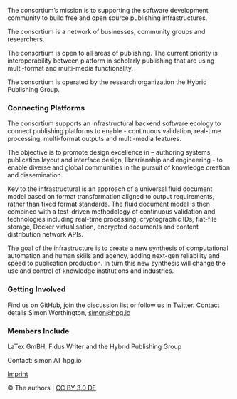 
The consortium’s mission is to supporting the software development community to build free and open source publishing infrastructures.

The consortium is a network of businesses, community groups and researchers.

The consortium is open to all areas of publishing. The current priority is interoperability between platform in scholarly publishing that are using multi-format and multi-media functionality.

The consortium is operated by the research organization the Hybrid Publishing Group.

### Connecting Platforms

The consortium supports an infrastructural backend software ecology to connect publishing platforms to enable - continuous validation, real-time processing, multi-format outputs and multi-media features.
 
The objective is to promote design excellence in – authoring systems, publication layout and interface design, librarianship and engineering - to enable diverse and global communities in the pursuit of knowledge creation and dissemination.

Key to the infrastructural is an approach of a universal fluid document model based on format transformation aligned to output requirements, rather than fixed format standards. The fluid document model is then combined with a test-driven methodology of continuous validation and technologies including real-time processing, cryptographic IDs, flat-file storage, Docker virtualisation, encrypted documents and content distribution network APIs.

The goal of the infrastructure is to create a new synthesis of computational automation and human skills and agency, adding next-gen reliability and speed to publication production. In turn this new synthesis will change the use and control of knowledge institutions and industries.

### Getting Involved
Find us on GitHub, join the discussion list or follow us in Twitter. Contact details Simon Worthington, simon@hpg.io

### Members Include
LaTex GmBH, Fidus Writer and the Hybrid Publishing Group

Contact: simon AT hpg.io

[Imprint](imprint.md)

© The authors | [CC BY 3.0 DE](https://creativecommons.org/licenses/by/3.0/de/)
